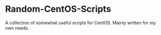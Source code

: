 Random-CentOS-Scripts
=====================

A collection of somewhat useful scripts for CentOS.  Mainly written for my own needs.
